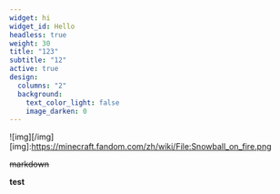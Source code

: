 ```yaml
---
widget: hi
widget_id: Hello
headless: true
weight: 30
title: "123"
subtitle: "12"
active: true
design:
  columns: "2"
  background:
    text_color_light: false
    image_darken: 0
---
```

![img][/img]
[img]:https://minecraft.fandom.com/zh/wiki/File:Snowball_on_fire.png

~~markdown~~

**test**